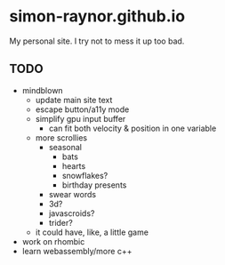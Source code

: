 # simon-raynor.github.io

My personal site. I try not to mess it up too bad.

## TODO

- mindblown
    - update main site text
    - escape button/a11y mode
    - simplify gpu input buffer
        - can fit both velocity & position in one variable
    - more scrollies
        - seasonal
            - bats
            - hearts
            - snowflakes?
            - birthday presents
        - swear words
        - 3d?
        - javascroids?
        - trider?
    - it could have, like, a little game
- work on rhombic
- learn webassembly/more c++

